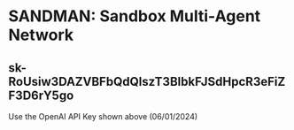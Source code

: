 # SANDMAN: Sandbox Multi-Agent Network

## 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

Use the OpenAI API Key shown above (06/01/2024)
